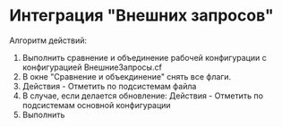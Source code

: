 
# Интеграция "Внешних запросов"

Алгоритм действий:

1. Выполнить сравнение и объединение рабочей конфигурации с конфигурацией ВнешниеЗапросы.cf
2. В окне "Сравнение и объекдинение" снять все флаги.
3. Действия - Отметить по подсистемам файла
4. В случае, если делается обновление: Действия - Отметить по подсистемам основной конфигурации
5. Выполнить
